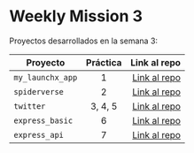 # Weekly Mission 3

Proyectos desarrollados en la semana 3:

| Proyecto | Práctica | Link al repo |
| ------------- |:-------------:| -----:|
|`my_launchx_app`|1|[Link al repo](https://github.com/eduardocanoperez/playbook/tree/main/weekly_mission_3/content/my_first_js_project)|
|`spiderverse`|2|[Link al repo](https://github.com/eduardocanoperez/playbook/tree/main/weekly_mission_3/spiderverse)|
|`twitter`|3, 4, 5|[Link al repo](https://github.com/eduardocanoperez/playbook/tree/main/weekly_mission_3/twitter)|
|`express_basic`|6|[Link al repo](https://github.com/eduardocanoperez/playbook/tree/main/weekly_mission_3/expres_basic)|
|`express_api`|7|[Link al repo](https://github.com/eduardocanoperez/playbook/tree/main/weekly_mission_3/express_api)|